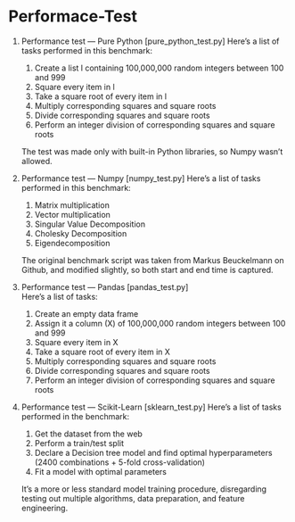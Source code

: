 # Performace-Test

1) Performance test — Pure Python [pure_python_test.py]
    Here’s a list of tasks performed in this benchmark: 

      1) Create a list l containing 100,000,000 random integers between 100 and 999
      2) Square every item in l
      3) Take a square root of every item in l
      4) Multiply corresponding squares and square roots
      5) Divide corresponding squares and square roots
      6) Perform an integer division of corresponding squares and square roots
    
    The test was made only with built-in Python libraries, so Numpy wasn’t allowed.
    
    
2) Performance test — Numpy [numpy_test.py]
    Here’s a list of tasks performed in this benchmark:
      
      1) Matrix multiplication
      2) Vector multiplication
      3) Singular Value Decomposition
      4) Cholesky Decomposition
      5) Eigendecomposition
      
    The original benchmark script was taken from Markus Beuckelmann on Github, and modified slightly, so both start and end time is captured.
    
    
3) Performance test — Pandas [pandas_test.py]     
    Here’s a list of tasks:
      
      1) Create an empty data frame
      2) Assign it a column (X) of 100,000,000 random integers between 100 and 999
      3) Square every item in X
      4) Take a square root of every item in X
      5) Multiply corresponding squares and square roots
      6) Divide corresponding squares and square roots
      7) Perform an integer division of corresponding squares and square roots
      
4) Performance test — Scikit-Learn [sklearn_test.py]
    Here’s a list of tasks performed in the benchmark:
    
      1) Get the dataset from the web
      2) Perform a train/test split
      3) Declare a Decision tree model and find optimal hyperparameters (2400 combinations + 5-fold cross-validation)
      4) Fit a model with optimal parameters
      
    It’s a more or less standard model training procedure, disregarding testing out multiple algorithms, data preparation, and feature engineering.
      
      
